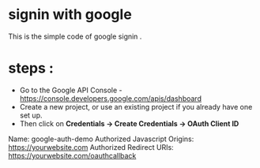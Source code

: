 # signin with google

This is the simple code of google signin .

steps :
=======

* Go to the Google API Console - https://console.developers.google.com/apis/dashboard
* Create a new project, or use an existing project if you already have one set up.
* Then click on **Credentials -> Create Credentials -> OAuth Client ID**

Name: google-auth-demo
Authorized Javascript Origins: https://yourwebsite.com 
Authorized Redirect URIs: https://yourwebsite.com/oauthcallback


